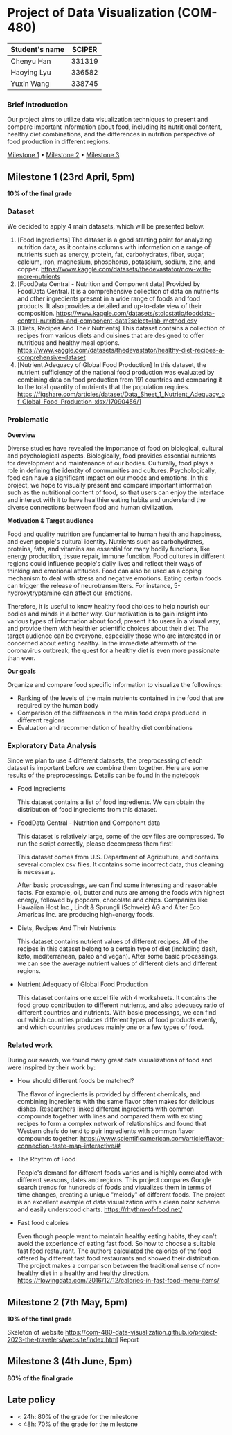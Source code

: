 # Project of Data Visualization (COM-480)

| Student's name | SCIPER |
| -------------- | ------ |
| Chenyu Han| 331319|
| Haoying Lyu| 336582|
| Yuxin Wang| 338745|

### Brief Introduction
Our project aims to utilize data visualization techniques to present and compare important information about food, including its nutritional content, healthy diet combinations, and the differences in nutrition perspective of food production in different regions.

[Milestone 1](#milestone-1) • [Milestone 2](#milestone-2) • [Milestone 3](#milestone-3)

## Milestone 1 (23rd April, 5pm)

**10% of the final grade**

### Dataset
We decided to apply 4 main datasets, which will be presented below. 
1. [Food Ingredients] The dataset is a good starting point for analyzing nutrition data, as it contains columns with information on a range of nutrients such as energy, protein, fat, carbohydrates, fiber, sugar, calcium, iron, magnesium, phosphorus, potassium, sodium, zinc, and copper.
https://www.kaggle.com/datasets/thedevastator/now-with-more-nutrients
2. [FoodData Central - Nutrition and Component data] Provided by FoodData Central. It is a comprehensive collection of data on nutrients and other ingredients present in a wide range of foods and food products. It also provides a detailed and up-to-date view of their composition. 
https://www.kaggle.com/datasets/stoicstatic/fooddata-central-nutrition-and-component-data?select=lab_method.csv
3. [Diets, Recipes And Their Nutrients] This dataset contains a collection of recipes from various diets and cuisines that are designed to offer nutritious and healthy meal options.
https://www.kaggle.com/datasets/thedevastator/healthy-diet-recipes-a-comprehensive-dataset
4. [Nutrient Adequacy of Global Food Production] In this dataset, the nutrient sufficiency of the national food production was evaluated by combining data on food production from 191 countries and comparing it to the total quantity of nutrients that the population requires.
https://figshare.com/articles/dataset/Data_Sheet_1_Nutrient_Adequacy_of_Global_Food_Production_xlsx/17090456/1



### Problematic
**Overview**

 Diverse studies have revealed the importance of food on biological, cultural and psychological aspects. Biologically, food provides essential nutrients for development and maintenance of our bodies. Culturally, food plays a role in defining the identity of communities and cultures. Psychologically, food can have a significant impact on our moods and emotions. In this project, we hope to visually present and compare important information such as the nutritional content of food, so that users can enjoy the interface and interact with it to have healthier eating habits and understand the diverse connections between food and human civilization.

**Motivation & Target audience**


Food and quality nutrition are fundamental to human health and happiness, and even people's cultural identity.  Nutrients such as carbohydrates, proteins, fats, and vitamins are essential for many bodily functions, like energy production, tissue repair, immune function. Food cultures in different regions could influence people's daily lives and reflect their ways of thinking and emotional attitudes. Food can also be used as a coping mechanism to deal with stress and negative emotions. Eating certain foods can trigger the release of neurotransmitters. For instance, 5-hydroxytryptamine can affect our emotions.

Therefore, it is useful to know healthy food choices to help nourish our bodies and minds in a better way. Our motivation is to gain insight into various types of information about food, present it to users in a visual way, and provide them with healthier scientific choices about their diet. The target audience can be everyone, especially those who are interested in or concerned about eating healthy. In the immediate aftermath of the coronavirus outbreak, the quest for a healthy diet is even more passionate than ever. 

**Our goals**

Organize and compare food specific information to visualize the followings:
- Ranking of the levels of the main nutrients contained in the food that are required by the human body
- Comparison of the differences in the main food crops produced in different regions
- Evaluation and recommendation of healthy diet combinations



### Exploratory Data Analysis

Since we plan to use 4 different datasets, the preprocessing of each dataset is important before we combine them together. Here are some results of the preprocessings. Details can be found in the [notebook](https://github.com/com-480-data-visualization/project-2023-the-travelers/blob/master/Notebook/Milestone1.ipynb)
- Food Ingredients
    
    This dataset contains a list of food ingredients. We can obtain the distribution of food ingredients from this dataset.

- FoodData Central - Nutrition and Component data

    This dataset is relatively large, some of the csv files are compressed. To run the script correctly, please decompress them first!

    This dataset comes from U.S. Department of Agriculture, and contains several complex csv files. It contains some incorrect data, thus cleaning is necessary. 

    After basic processings, we can find some interesting and reasonable facts. For example, oil, butter and nuts are among the foods with highest energy, followed by popcorn, chocolate and chips. Companies like Hawaiian Host Inc., Lindt & Sprungli (Schweiz) AG and Alter Eco Americas Inc. are producing high-energy foods.

- Diets, Recipes And Their Nutrients

    This dataset contains nutrient values of different recipes. All of the recipes in this dataset belong to a certain type of diet (including dash, keto, mediterranean, paleo and vegan). After some basic processings, we can see the average nutrient values of different diets and different regions.

- Nutrient Adequacy of Global Food Production

    This dataset contains one excel file with 4 worksheets. It contains the food group contribution to different nutrients, and also adequacy ratio of different countries and nutrients. With basic processings, we can find out which countries produces different types of food products evenly, and which countries produces mainly one or a few types of food.

### Related work

During our search, we found many great data visualizations of food and were inspired by their work by:
- How should different foods be matched?

    The flavor of ingredients is provided by different chemicals, and combining ingredients with the same flavor often makes for delicious dishes. Researchers linked different ingredients with common compounds together with lines and compared them with existing recipes to form a complex network of relationships and found that Western chefs do tend to pair ingredients with common flavor compounds together. 
    https://www.scientificamerican.com/article/flavor-connection-taste-map-interactive/#

- The Rhythm of Food

    People's demand for different foods varies and is highly correlated with different seasons, dates and regions. This project compares Google search trends for hundreds of foods and visualizes them in terms of time changes, creating a unique "melody" of different foods. The project is an excellent example of data visualization with a clean color scheme and easily understood charts.
    https://rhythm-of-food.net/

- Fast food calories

    Even though people want to maintain healthy eating habits, they can't avoid the experience of eating fast food. So how to choose a suitable fast food restaurant. The authors calculated the calories of the food offered by different fast food restaurants and showed their distribution. The project makes a comparison between the traditional sense of non-healthy diet in a healthy and healthy direction.
    https://flowingdata.com/2016/12/12/calories-in-fast-food-menu-items/


## Milestone 2 (7th May, 5pm)

**10% of the final grade**

Skeleton of website https://com-480-data-visualization.github.io/project-2023-the-travelers/website/index.html
Report 


## Milestone 3 (4th June, 5pm)

**80% of the final grade**


## Late policy

- < 24h: 80% of the grade for the milestone
- < 48h: 70% of the grade for the milestone

